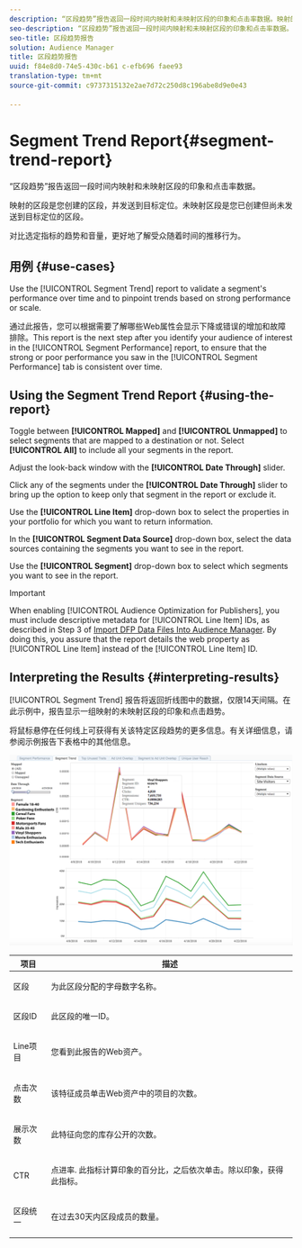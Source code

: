 ```yaml
---
description: “区段趋势”报告返回一段时间内映射和未映射区段的印象和点击率数据。映射的区段是您创建的区段，并发送到目标定位。未映射区段是您已创建但尚未发送到目标定位的区段。对比选定指标的趋势和音量，更好地了解受众随着时间的推移行为。
seo-description: “区段趋势”报告返回一段时间内映射和未映射区段的印象和点击率数据。映射的区段是您创建的区段，并发送到目标定位。未映射区段是您已创建但尚未发送到目标定位的区段。对比选定指标的趋势和音量，更好地了解受众随着时间的推移行为。
seo-title: 区段趋势报告
solution: Audience Manager
title: 区段趋势报告
uuid: f84e8d0-74e5-430c-b61 c-efb696 faee93
translation-type: tm+mt
source-git-commit: c9737315132e2ae7d72c250d8c196abe8d9e0e43

---
```



# Segment Trend Report{#segment-trend-report}

“区段趋势”报告返回一段时间内映射和未映射区段的印象和点击率数据。

映射的区段是您创建的区段，并发送到目标定位。未映射区段是您已创建但尚未发送到目标定位的区段。

对比选定指标的趋势和音量，更好地了解受众随着时间的推移行为。

## 用例 {#use-cases}

Use the [!UICONTROL Segment Trend] report to validate a segment&#39;s performance over time and to pinpoint trends based on strong performance or scale.

通过此报告，您可以根据需要了解哪些Web属性会显示下降或错误的增加和故障排除。This report is the next step after you identify your audience of interest in the [!UICONTROL Segment Performance] report, to ensure that the strong or poor performance you saw in the [!UICONTROL Segment Performance] tab is consistent over time.

## Using the Segment Trend Report {#using-the-report}

Toggle between **[!UICONTROL Mapped]** and **[!UICONTROL Unmapped]** to select segments that are mapped to a destination or not. Select **[!UICONTROL All]** to include all your segments in the report.

Adjust the look-back window with the **[!UICONTROL Date Through]** slider.

Click any of the segments under the **[!UICONTROL Date Through]** slider to bring up the option to keep only that segment in the report or exclude it.

Use the **[!UICONTROL Line Item]** drop-down box to select the properties in your portfolio for which you want to return information.

In the **[!UICONTROL Segment Data Source]** drop-down box, select the data sources containing the segments you want to see in the report.

Use the **[!UICONTROL Segment]** drop-down box to select which segments you want to see in the report.

>[!IMPORTANT]
>
>When enabling [!UICONTROL Audience Optimization for Publishers], you must include descriptive metadata for [!UICONTROL Line Item] IDs, as described in Step 3 of [Import DFP Data Files Into Audience Manager](../../../reporting/audience-optimization-reports/aor-publishers/import-dfp.md). By doing this, you assure that the report details the web property as [!UICONTROL Line Item] instead of the [!UICONTROL Line Item] ID.

## Interpreting the Results {#interpreting-results}

[!UICONTROL Segment Trend] 报告将返回折线图中的数据，仅限14天间隔。在此示例中，报告显示一组映射的未映射区段的印象和点击趋势。

将鼠标悬停在任何线上可获得有关该特定区段趋势的更多信息。有关详细信息，请参阅示例报告下表格中的其他信息。

![](assets/publisher_segment_trend.png)

<table id="table_AFE2540583C34835B04584693ADFD26A"> 
 <thead> 
  <tr> 
   <th colname="col1" class="entry"> 项目 </th> 
   <th colname="col2" class="entry"> 描述 </th> 
  </tr>
 </thead>
 <tbody> 
  <tr> 
   <td colname="col1"> <p><span class="wintitle"> 区段</span> </p> </td> 
   <td colname="col2"> <p>为此区段分配的字母数字名称。 </p> </td> 
  </tr> 
  <tr> 
   <td colname="col1"> <p><span class="wintitle"> 区段ID</span> </p> </td> 
   <td colname="col2"> <p>此区段的唯一ID。 </p> </td> 
  </tr> 
  <tr> 
   <td colname="col1"> <p><span class="wintitle"> Line项目</span> </p> </td> 
   <td colname="col2"> <p>您看到此报告的Web资产。 </p> </td> 
  </tr> 
  <tr> 
   <td colname="col1"> <p><span class="wintitle"> 点击次数</span> </p> </td> 
   <td colname="col2"> <p>该特征成员单击Web资产中的项目的次数。 </p> </td> 
  </tr> 
  <tr> 
   <td colname="col1"> <p><span class="wintitle"> 展示次数</span> </p> </td> 
   <td colname="col2"> <p>此特征向您的库存公开的次数。 </p> </td> 
  </tr> 
  <tr> 
   <td colname="col1"> <p><span class="wintitle">CTR</span> </p> </td> 
   <td colname="col2"> <p>点进率. 此指标计算印象的百分比，之后依次单击。除以印象，获得此指标。 </p> </td> 
  </tr> 
  <tr> 
   <td colname="col1"> <p><span class="wintitle"> 区段统一</span> </p> </td> 
   <td colname="col2"> <p>在过去30天内区段成员的数量。 </p> </td> 
  </tr> 
 </tbody> 
</table>
